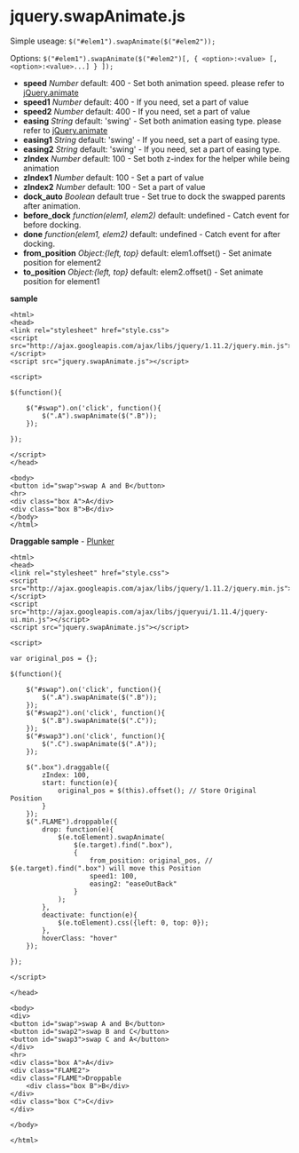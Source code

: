 # jquery.swapAnimate.js

Simple useage:
``$("#elem1").swapAnimate($("#elem2"));``

Options:
``$("#elem1").swapAnimate($("#elem2")[, { <option>:<value> [, <option>:<value>...] } ]);``

- **speed** *Number* default: 400 - Set both animation speed. please refer to [jQuery.animate](http://api.jquery.com/animate/)
- **speed1** *Number* default: 400 - If you need, set a part of value
- **speed2** *Number* default: 400 - If you need, set a part of value
- **easing** *String* default: 'swing' - Set both animation easing type. please refer to [jQuery.animate](http://api.jquery.com/animate/)
- **easing1** *String* default: 'swing' - If you need, set a part of easing type.
- **easing2** *String* default: 'swing' - If you need, set a part of easing type.
- **zIndex** *Number* default: 100 - Set both z-index for the helper while being animation
- **zIndex1** *Number* default: 100 - Set a part of value
- **zIndex2** *Number* default: 100 - Set a part of value
- **dock_auto** *Boolean* default true - Set true to dock the swapped parents after animation.
- **before_dock** *function(elem1, elem2)* default: undefined - Catch event for before docking.
- **done** *function(elem1, elem2)* default: undefined - Catch event for after docking.
- **from_position** *Object:{left, top}* default: elem1.offset() - Set animate position for element2
- **to_position** *Object:{left, top}* default: elem2.offset() - Set animate position for element1

**sample**

```html:
<html>
<head>
<link rel="stylesheet" href="style.css">
<script src="http://ajax.googleapis.com/ajax/libs/jquery/1.11.2/jquery.min.js"></script>
<script src="jquery.swapAnimate.js"></script>

<script>

$(function(){

	$("#swap").on('click', function(){
		$(".A").swapAnimate($(".B"));
	});

});

</script>
</head>

<body>
<button id="swap">swap A and B</button>
<hr>
<div class="box A">A</div>
<div class="box B">B</div>
</body>
</html>
```

**Draggable sample** - [Plunker](http://embed.plnkr.co/XMB4UK/)

```html:
<html>
<head>
<link rel="stylesheet" href="style.css">
<script src="http://ajax.googleapis.com/ajax/libs/jquery/1.11.2/jquery.min.js"></script>
<script src="http://ajax.googleapis.com/ajax/libs/jqueryui/1.11.4/jquery-ui.min.js"></script>
<script src="jquery.swapAnimate.js"></script>

<script>

var original_pos = {};

$(function(){

	$("#swap").on('click', function(){
		$(".A").swapAnimate($(".B"));
	});
	$("#swap2").on('click', function(){
		$(".B").swapAnimate($(".C"));
	});
	$("#swap3").on('click', function(){
		$(".C").swapAnimate($(".A"));
	});

	$(".box").draggable({
		zIndex: 100,
		start: function(e){
			original_pos = $(this).offset(); // Store Original Position
		}
	});
	$(".FLAME").droppable({
		drop: function(e){
			$(e.toElement).swapAnimate(
				$(e.target).find(".box"),
				{
					from_position: original_pos, // $(e.target).find(".box") will move this Position
					speed1: 100,
					easing2: "easeOutBack"
				}
			);
		},
		deactivate: function(e){
			$(e.toElement).css({left: 0, top: 0});
		},
		hoverClass: "hover"
	});

});

</script>

</head>

<body>
<div>
<button id="swap">swap A and B</button>
<button id="swap2">swap B and C</button>
<button id="swap3">swap C and A</button>
</div>
<hr>
<div class="box A">A</div>
<div class="FLAME2">
<div class="FLAME">Droppable
	<div class="box B">B</div>
</div>
<div class="box C">C</div>
</div>

</body>

</html>
```
